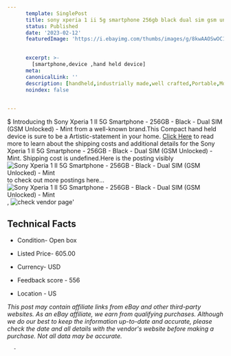 ```yaml
---
      template: SinglePost
      title: sony xperia 1 ii 5g smartphone 256gb black dual sim gsm unlocked mint
      status: Published
      date: '2023-02-12'
      featuredImage: 'https://i.ebayimg.com/thumbs/images/g/8kwAAOSwOC1js4IE/s-l225.jpg'
       

      excerpt: >-
        [smartphone,device ,hand held device]
      meta:
      canonicalLink: ''
      description: [handheld,industrially made,well crafted,Portable,Mobile,Compact,Convenient,Lightweight,Maneuverable,Man-portable,Miniature,Carriable,Hand-held,Light,Holdable,Transportable,Mobile device,Pocket-sized,On-the-go,Wireless,Cordless,Compact size,Convenient size, smartphone,device ,hand held device]
      noindex: false
      

---
```

$
      Introducing th Sony Xperia 1 II 5G Smartphone - 256GB - Black - Dual SIM (GSM Unlocked) - Mint from a well-known brand.This Compact hand held device is sure to be a Artistic-statement in your home. [Click Here](https://www.ebay.com/itm/266067687143?hash=item3df2deb6e7%3Ag%3A8kwAAOSwOC1js4IE&mkevt=1&mkcid=1&mkrid=711-53200-19255-0&campid=%253CePNCampaignId%253E&customid=%253CreferenceId%253E&toolid=10049) to read more to learn about the shipping costs and additional details for the Sony Xperia 1 II 5G Smartphone - 256GB - Black - Dual SIM (GSM Unlocked) - Mint. Shipping cost is undefined.Here is the posting visibly ![Sony Xperia 1 II 5G Smartphone - 256GB - Black - Dual SIM (GSM Unlocked) - Mint](https://i.ebayimg.com/thumbs/images/g/8kwAAOSwOC1js4IE/s-l225.jpg) to check out more postings here... ![Sony Xperia 1 II 5G Smartphone - 256GB - Black - Dual SIM (GSM Unlocked) - Mint](https://i.ebayimg.com/images/g/8kwAAOSwOC1js4IE/s-l1600.jpg), ![check vendor page](https://origin-galleryplus.ebayimg.com/ws/web/266067687143_2_0_1/225x225.jpg,https://origin-galleryplus.ebayimg.com/ws/web/266067687143_3_0_1/225x225.jpg)'

      

 ## Technical Facts 



     
      

 - Condition- Open box 


      

 - Listed Price- 605.00 


      

 - Currency- USD 


      

 - Feedback score - 556 


      

 - Location - US 


      
      

 *_This post may contain affiliate links from eBay and other third-party websites. As an eBay affiliate, we earn from qualifying purchases. Although we do our best to keep the information up-to-date and accurate, please check the date and all details with the vendor's website before making a purchase. Not all data may be accurate._*




      -
